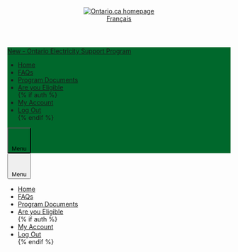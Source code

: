 <style>
.ontario-application-subheader, #ontario-header-menu-toggler  { background-color: #00682C; }
.ontario-header-button:hover { background-color: #00682C; }
</style>
<div class='documentation-only--application'>
    <div class='ontario-header__container'>
        <header class='ontario-application-header ontario-header' id='ontario-header'>
            <div class='ontario-row'>
                <div class='ontario-columns ontario-small-6 ontario-application-header__logo'>
                    <a href='https://www.ontario.ca/page/government-ontario'>
                        <img src='/assets/logos/ontario-logo--desktop.svg' alt='Ontario.ca homepage' role='img' />
                    </a>
                </div>
                <div class='ontario-columns ontario-small-6 ontario-application-header__lang-toggle'>
                    <a href='#' class='ontario-header__language-toggler ontario-header-button ontario-header-button--without-outline'>
                        Français
                    </a>
                </div>
            </div>
        </header>
        <div class='ontario-application-subheader-menu__container'>
            <section class='ontario-application-subheader'>
                <div class='ontario-row'>
                    <div class='ontario-columns ontario-small-12 ontario-application-subheader__container'>
                        <p class='ontario-application-subheader__heading'>
                            <a href='#'>New - Ontario Electricity Support Program</a>
                        </p>
                        <div class='ontario-application-subheader__menu-container'>
                            <ul class='ontario-application-subheader__menu ontario-show-for-large'>
                                <li><a href='/landing'>Home</a></li>
                                <li><a href='/faqs'>FAQs</a></li>
                                <li><a href='/forms'>Program Documents</a></li>
                                <li><a href='eligible'>Are you Eligible</a></li>
                                {% if auth %}
                                <li><a href='/account'>My Account</a></li>
                                <li><a href='#'>Log Out</a></li>{% endif %}
                            </ul>
                            <button class='ontario-header__menu-toggler ontario-hide-for-large ontario-header-button ontario-header-button--with-outline' id='ontario-header-menu-toggler' aria-controls='ontario-navigation' aria-label='Show navigation menu' type='button'>
                                <svg class='ontario-icon' focusable='false' viewBox='0 0 24 24' preserveAspectRatio='xMidYMid meet'><use xlink:href='#ontario-icon-menu' id="ontario-header-menu-icon"></use></svg>
                                <span>Menu</span>
                            </button>
                        </div>
                    </div>
                </div>
            </section>
            <nav class="ontario-navigation" id="ontario-navigation">
                <button class="ontario-header__menu-toggler ontario-header-button ontario-header-button--with-outline" id="ontario-header-nav-toggler" aria-controls="ontario-navigation" aria-label="Hide navigation menu">
                    <svg class="ontario-icon" focusable="false" viewBox="0 0 24 24" preserveAspectRatio="xMidYMid meet"><use xlink:href="#ontario-icon-close"></use></svg>
                    <span>Menu</span>
                </button>
                <div class="ontario-navigation__container">
                    <ul>
                        <li><a href='/landing'>Home</a></li>
                        <li><a href='/faqs'>FAQs</a></li>
                        <li><a href='/forms'>Program Documents</a></li>
                        <li><a href='eligible'>Are you Eligible</a></li>
                        {% if auth %}
                        <li><a href='/account'>My Account</a></li>
                        <li><a href='#'>Log Out</a></li>{% endif %}
                    </ul>
                </div>
            </nav>
        </div>
    </div>
    <div class='ontario-overlay'></div>
</div>
